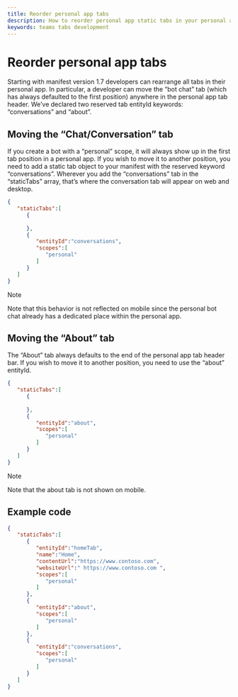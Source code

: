 ```yaml
---
title: Reorder personal app tabs
description: How to reorder personal app static tabs in your personal app
keywords: teams tabs development
---
```


# Reorder personal app tabs

Starting with manifest version 1.7 developers can rearrange all tabs in their personal app. In particular, a developer can move the “bot chat” tab (which has always defaulted to the first position) anywhere in the personal app tab header. We’ve declared two reserved tab entityId keywords: “conversations” and “about”.

## Moving the “Chat/Conversation” tab

If you create a bot with a “personal” scope, it will always show up in the first tab position in a personal app. If you wish to move it to another position, you need to add a static tab object to your manifest with the reserved keyword “conversations”. Wherever you add the “conversations” tab in the “staticTabs” array, that’s where the conversation tab will appear on web and desktop. 

```json
{
   "staticTabs":[
      {
         
      },
      {
         "entityId":"conversations",
         "scopes":[
            "personal"
         ]
      }
   ]
}
```

> [!NOTE]
> Note that this behavior is not reflected on mobile since the personal bot chat already has a dedicated place within the personal app.

## Moving the “About” tab

The “About” tab always defaults to the end of the personal app tab header bar. If you wish to move it to another position, you need to use the “about” entityId.

```json
{
   "staticTabs":[
      {
         
      },
      {
         "entityId":"about",
         "scopes":[
            "personal"
         ]
      }
   ]
}
```
> [!NOTE]
> Note that the about tab is not shown on mobile.

## Example code

```json
{
   "staticTabs":[
      {
         "entityId":"homeTab",
         "name":"Home",
         "contentUrl":"https://www.contoso.com",
         "websiteUrl":" https://www.contoso.com ",
         "scopes":[
            "personal"
         ]
      },
      {
         "entityId":"about",
         "scopes":[
            "personal"
         ]
      },
      {
         "entityId":"conversations",
         "scopes":[
            "personal"
         ]
      }
   ]
}
```
